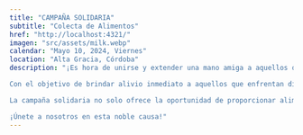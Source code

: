 ```yaml
---
title: "CAMPAÑA SOLIDARIA"
subtitle: "Colecta de Alimentos"
href: "http://localhost:4321/"
imagen: "src/assets/milk.webp"
calendar: "Mayo 10, 2024, Viernes"
location: "Alta Gracia, Córdoba"
description: "¡Es hora de unirse y extender una mano amiga a aquellos que más lo necesitan! La ONG está emocionada de anunciar el lanzamiento de su última campaña solidaria: una colecta de alimentos destinada a apoyar a las familias vulnerables de Alta Gracia, Córdoba.

Con el objetivo de brindar alivio inmediato a aquellos que enfrentan dificultades alimenticias, esta campaña busca reunir una variedad de alimentos no perecederos, desde granos básicos hasta productos enlatados y alimentos infantiles. Cada contribución, por pequeña que parezca, marca una diferencia significativa en la vida de aquellos que luchan por satisfacer sus necesidades más básicas.

La campaña solidaria no solo ofrece la oportunidad de proporcionar alimentos nutritivos a quienes los necesitan desesperadamente, sino que también refleja la solidaridad y el apoyo comunitario que son fundamentales para construir un mundo más justo y compasivo.

¡Únete a nosotros en esta noble causa!"
---
```

